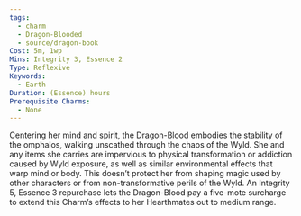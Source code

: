 ```yaml
---
tags:
  - charm
  - Dragon-Blooded
  - source/dragon-book
Cost: 5m, 1wp
Mins: Integrity 3, Essence 2
Type: Reflexive
Keywords:
  - Earth
Duration: (Essence) hours
Prerequisite Charms:
  - None
---
```

Centering her mind and spirit, the Dragon-Blood embodies the stability of the omphalos, walking unscathed through the chaos of the Wyld. She and any items she carries are impervious to physical transformation or addiction caused by Wyld exposure, as well as similar environmental effects that warp mind or body. This doesn’t protect her from shaping magic used by other characters or from non-transformative perils of the Wyld. An Integrity 5, Essence 3 repurchase lets the Dragon-Blood pay a five-mote surcharge to extend this Charm’s effects to her Hearthmates out to medium range.